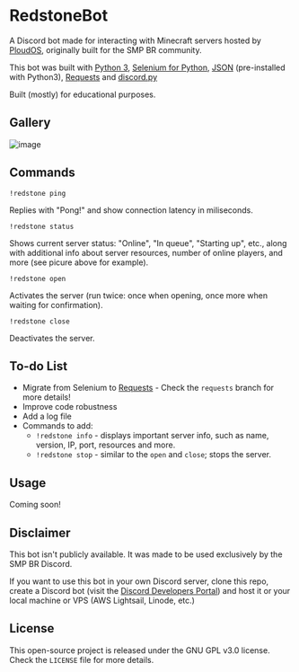 # RedstoneBot

A Discord bot made for interacting with Minecraft servers hosted by [PloudOS](https://ploudos.com/), originally built for the SMP BR community.

This bot was built with [Python 3](http://python.org/), [Selenium for Python](https://selenium-python.readthedocs.io/#), [JSON](https://docs.python.org/3/library/json.html) (pre-installed with Python3), [Requests](https://requests.readthedocs.io/en/master/) and [discord.py](https://github.com/Rapptz/discord.py)

Built (mostly) for educational purposes.

## Gallery

![image](https://i.imgur.com/Gcsp2Oc.png)

## Commands

`!redstone ping` 

Replies with "Pong!" and show connection latency in miliseconds.

`!redstone status` 

Shows current server status: "Online", "In queue", "Starting up", etc., along with additional info about server resources, number of online players, and more (see picure above for example).

`!redstone open` 

Activates the server (run twice: once when opening, once more when waiting for confirmation).

`!redstone close` 

Deactivates the server.

## To-do List

* Migrate from Selenium to [Requests](https://requests.readthedocs.io/en/master/) - Check the `requests` branch for more details! 
* Improve code robustness
* Add a log file
* Commands to add:
  * `!redstone info` - displays important server info, such as name, version, IP, port, resources and more.
  * `!redstone stop` - similar to the `open` and `close`; stops the server.
  
## Usage

Coming soon!

## Disclaimer

This bot isn't publicly available. It was made to be used exclusively by the SMP BR Discord. 

If you want to use this bot in your own Discord server, clone this repo, create a Discord bot (visit the [Discord Developers Portal](https://discord.com/developers/applications)) and host it or your local machine or VPS (AWS Lightsail, Linode, etc.)

## License

This open-source project is released under the GNU GPL v3.0 license. Check the `LICENSE` file for more details.


